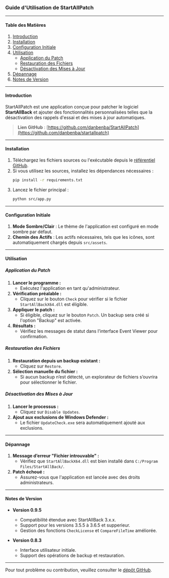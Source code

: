 ### Guide d'Utilisation de **StartAllPatch**

---

#### Table des Matières
1. [Introduction](#introduction)
2. [Installation](#installation)
3. [Configuration Initiale](#configuration-initiale)
4. [Utilisation](#utilisation)
   - [Application du Patch](#application-du-patch)
   - [Restauration des Fichiers](#restauration-des-fichiers)
   - [Désactivation des Mises à Jour](#désactivation-des-mises-à-jour)
5. [Dépannage](#dépannage)
6. [Notes de Version](#notes-de-version)

---

#### Introduction

StartAllPatch est une application conçue pour patcher le logiciel **StartAllBack** et ajouter des fonctionnalités personnalisées telles que la désactivation des rappels d'essai et des mises à jour automatiques. 

> **Lien GitHub** : [https://github.com/danbenba/StartAllPatch](https://github.com/danbenba/startallpatch)

---

#### Installation

1. Téléchargez les fichiers sources ou l'exécutable depuis le [référentiel GitHub](https://github.com/danbenba/startallpatch).
2. Si vous utilisez les sources, installez les dépendances nécessaires :
   ```bash
   pip install -r requirements.txt
   ```
3. Lancez le fichier principal :
   ```bash
   python src/app.py
   ```

---

#### Configuration Initiale

1. **Mode Sombre/Clair** : Le thème de l'application est configuré en mode sombre par défaut.
2. **Chemin des Actifs** : Les actifs nécessaires, tels que les icônes, sont automatiquement chargés depuis `src/assets`.

---

#### Utilisation

##### Application du Patch

1. **Lancer le programme :**
   - Exécutez l'application en tant qu'administrateur.
2. **Vérification préalable :**
   - Cliquez sur le bouton `Check` pour vérifier si le fichier `StartAllBackX64.dll` est éligible.
3. **Appliquer le patch :**
   - Si éligible, cliquez sur le bouton `Patch`. Un backup sera créé si l'option "Backup" est activée.
4. **Résultats :**
   - Vérifiez les messages de statut dans l’interface Event Viewer pour confirmation.

##### Restauration des Fichiers

1. **Restauration depuis un backup existant :**
   - Cliquez sur `Restore`.
2. **Sélection manuelle du fichier :**
   - Si aucun backup n’est détecté, un explorateur de fichiers s’ouvrira pour sélectionner le fichier.

##### Désactivation des Mises à Jour

1. **Lancer le processus :**
   - Cliquez sur `Disable Updates`.
2. **Ajout aux exclusions de Windows Defender :**
   - Le fichier `UpdateCheck.exe` sera automatiquement ajouté aux exclusions.

---

#### Dépannage

1. **Message d’erreur "Fichier introuvable" :**
   - Vérifiez que `StartAllBackX64.dll` est bien installé dans `C:/Program Files/StartAllBack/`.
2. **Patch échoué :**
   - Assurez-vous que l'application est lancée avec des droits administrateurs.

---

#### Notes de Version

- **Version 0.9.5**
  - Compatibilité étendue avec StartAllBack 3.x.x.
  - Support pour les versions 3.5.5 à 3.6.5 et supperieur.
  - Gestion des fonctions `CheckLicense` et `CompareFileTime` améliorée.

- **Version 0.8.3**
  - Interface utilisateur initiale.
  - Support des opérations de backup et restauration.

---

Pour tout problème ou contribution, veuillez consulter le [dépôt GitHub](https://github.com/danbenba/startallpatch).
